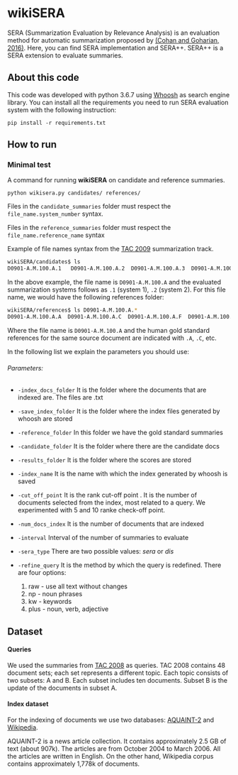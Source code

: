 

# wikiSERA

SERA (Summarization Evaluation by Relevance Analysis) is an evaluation method for automatic 
summarization proposed by [(Cohan and Goharian, 2016)](https://arxiv.org/pdf/1604.00400.pdf). Here, you can find SERA implementation and SERA++.
SERA++ is a SERA extension to evaluate summaries. 

## About this code

This code was developed with  python 3.6.7 using [Whoosh](https://whoosh.readthedocs.io/en/latest/intro.html) as search
engine library. You can install all the requirements you need to run SERA evaluation system with the following instruction:

 `
 pip install -r requirements.txt
 ` 

## How to run
### Minimal test
A command for running **wikiSERA** on candidate and reference summaries. 
```
python wikisera.py candidates/ references/ 
```
Files in the `candidate_summaries` folder must respect the `file_name.system_number` syntax.  

Files in the `reference_summaries` folder must respect the `file_name.reference_name` syntax

Example of file names syntax from the [TAC 2009](https://tac.nist.gov/2009/Summarization/) summarization track. 
```bash
wikiSERA/candidates$ ls 
D0901-A.M.100.A.1   D0901-A.M.100.A.2  D0901-A.M.100.A.3  D0901-A.M.100.A.4  D0901-A.M.100.A.5  D0901-A.M.100.A.6  D0901-A.M.100.A.7  D0901-A.M.100.A.8
```
In the above example, the file name is `D0901-A.M.100.A` and the evaluated summarization systems follows as `.1` (system 1), `.2` (system 2). For this file name, we would have the following references folder:
```bash
wikiSERA/references$ ls D0901-A.M.100.A.*
D0901-A.M.100.A.A  D0901-A.M.100.A.C  D0901-A.M.100.A.F  D0901-A.M.100.A.H
```
Where the file name is `D0901-A.M.100.A` and the human gold standard references for the same source document are indicated with `.A`, `.C`, etc. 

<!--
```
python wikisera.py 
-index_docs_folder /path/index/txt/
-save_index_folder /path/save_index/
-reference_folder /path/models/ 
-candidate_folder /path/candidates/
-results_folder /path/results/
-refine_query raw -sera_type sera
-cut_off_point 5 -num_docs_index 10000 
-index_name name  -interval 0-2
```

***useless parameters:
index_docs_folder
save_index_folder
index_name
***optional parameters
-refine_query raw
-sera_type sera
-cut_off_point 5
-num_docs_index 10000
-interval 0-2
*** TODO: 
1) Useless and optional parameters
2) Dependencies installation script
7) File Names
1) provide a limited set of the TAC 2008 corpus
2) provide a limted set of the TAC 2009 corpus
3) provide a limited set of the Cohan 2018 corpus
4) Add GPL licenses
5) Fork to an anonymous gitlab or github repository

--> 
In the following list we explain the parameters you should use:

###### Parameters:

- `-index_docs_folder` It is the folder where the documents that are indexed are. 
The files are .txt
- `-save_index_folder` It is the folder where the index files generated by whoosh are stored
- `-reference_folder` In this folder we have the gold standard summaries
- `-candidate_folder` It is the folder where there are the candidate docs
- `-results_folder` It is the folder where the scores are stored
- `-index_name` It is the name with which the index generated by whoosh is saved
- `-cut_off_point` It is the  rank cut-off point . It is the number of documents selected from the index, most related to a query.
                   We experimented with 5 and 10 ranke check-off point.
- `-num_docs_index` It is the number of documents that are indexed
- `-interval` Interval of the number of summaries to evaluate
- `-sera_type` There are two possible values: *sera* or *dis*
- `-refine_query` It is the method by which the query is redefined. There are four options:

    1. raw - use all text without changes
    2. np - noun phrases
    3. kw - keywords
    4. plus - noun, verb, adjective

## Dataset

#### Queries
We used the summaries from [TAC 2008](https://tac.nist.gov/data/past/2008/UpdateSumm08.html) as 
queries. TAC 2008 contains 48 document sets; each set represents a different topic. 
Each topic consists of two subsets: A and B. Each subset includes ten documents. 
Subset B is the update of the documents in subset A.

#### Index dataset
 
For the indexing of documents we use two databases: [AQUAINT-2](https://catalog.ldc.upenn.edu/LDC2008T25)
and [Wikipedia]().

AQUAINT-2 is a news article collection. It contains approximately 2.5 GB of text (about 907k). The articles are from October 2004 to March 2006. 
All the articles are written in English. On the other hand, Wikipedia corpus contains approximately
1,778k of documents.  


   


